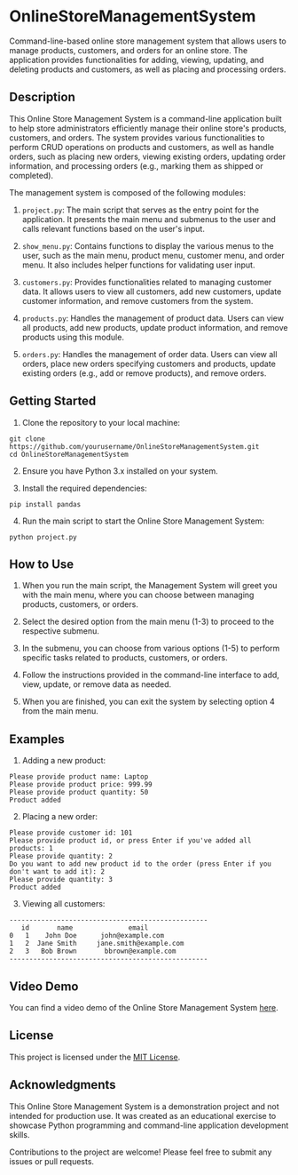 # OnlineStoreManagementSystem

Command-line-based online store management system that allows users to manage products, customers, and orders for an online store. The application provides functionalities for adding, viewing, updating, and deleting products and customers, as well as placing and processing orders.

## Description

This Online Store Management System is a command-line application built to help store administrators efficiently manage their online store's products, customers, and orders. The system provides various functionalities to perform CRUD operations on products and customers, as well as handle orders, such as placing new orders, viewing existing orders, updating order information, and processing orders (e.g., marking them as shipped or completed).

The management system is composed of the following modules:

1. `project.py`: The main script that serves as the entry point for the application. It presents the main menu and submenus to the user and calls relevant functions based on the user's input.

2. `show_menu.py`: Contains functions to display the various menus to the user, such as the main menu, product menu, customer menu, and order menu. It also includes helper functions for validating user input.

3. `customers.py`: Provides functionalities related to managing customer data. It allows users to view all customers, add new customers, update customer information, and remove customers from the system.

4. `products.py`: Handles the management of product data. Users can view all products, add new products, update product information, and remove products using this module.

5. `orders.py`: Handles the management of order data. Users can view all orders, place new orders specifying customers and products, update existing orders (e.g., add or remove products), and remove orders.

## Getting Started

1. Clone the repository to your local machine:

```
git clone https://github.com/yourusername/OnlineStoreManagementSystem.git
cd OnlineStoreManagementSystem
```

2. Ensure you have Python 3.x installed on your system.

3. Install the required dependencies:

```
pip install pandas
```

4. Run the main script to start the Online Store Management System:

```
python project.py
```

## How to Use

1. When you run the main script, the Management System will greet you with the main menu, where you can choose between managing products, customers, or orders.

2. Select the desired option from the main menu (1-3) to proceed to the respective submenu.

3. In the submenu, you can choose from various options (1-5) to perform specific tasks related to products, customers, or orders.

4. Follow the instructions provided in the command-line interface to add, view, update, or remove data as needed.

5. When you are finished, you can exit the system by selecting option 4 from the main menu.

## Examples

1. Adding a new product:

```
Please provide product name: Laptop
Please provide product price: 999.99
Please provide product quantity: 50
Product added
```

2. Placing a new order:

```
Please provide customer id: 101
Please provide product id, or press Enter if you've added all products: 1
Please provide quantity: 2
Do you want to add new product id to the order (press Enter if you don't want to add it): 2
Please provide quantity: 3
Product added
```

3. Viewing all customers:

```
--------------------------------------------------
   id       name              email
0   1    John Doe      john@example.com
1   2  Jane Smith     jane.smith@example.com
2   3   Bob Brown       bbrown@example.com
--------------------------------------------------
```

## Video Demo

You can find a video demo of the Online Store Management System [here](<URL HERE>).

## License

This project is licensed under the [MIT License](https://www.mit.edu/~amini/LICENSE.md).

## Acknowledgments

This Online Store Management System is a demonstration project and not intended for production use. It was created as an educational exercise to showcase Python programming and command-line application development skills.

Contributions to the project are welcome! Please feel free to submit any issues or pull requests.